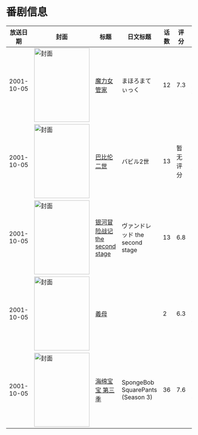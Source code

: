 # 番剧信息

|放送日期|封面|标题|日文标题|话数|评分|评分人数|
|---|---|---|---|---|---|---|
|2001-10-05|<img src="https://lain.bgm.tv/pic/cover/c/5d/66/2141_zi8vq.jpg" alt="封面" style="width:150px;height:200px;object-fit:cover;">|[魔力女管家](https://bangumi.tv/subject/2141)|まほろまてぃっく|12|7.3|1058人评分|
|2001-10-05|<img src="https://lain.bgm.tv/pic/cover/c/45/95/37267_O7rn8.jpg" alt="封面" style="width:150px;height:200px;object-fit:cover;">|[巴比伦二世](https://bangumi.tv/subject/37267)|バビル2世|13|暂无评分|少于10人评分|
|2001-10-05|<img src="https://lain.bgm.tv/pic/cover/c/ae/d6/42691_q55oQ.jpg" alt="封面" style="width:150px;height:200px;object-fit:cover;">|[银河冒险战记 the second stage](https://bangumi.tv/subject/42691)|ヴァンドレッド the second stage|13|6.8|67人评分|
|2001-10-05|<img src="https://bangumi.tv/img/no_icon_subject.png" alt="封面" style="width:150px;height:200px;object-fit:cover;">|[義母](https://bangumi.tv/subject/74450)||2|6.3|214人评分|
|2001-10-05|<img src="https://lain.bgm.tv/pic/cover/c/91/89/126615_O9E4N.jpg" alt="封面" style="width:150px;height:200px;object-fit:cover;">|[海绵宝宝 第三季](https://bangumi.tv/subject/126615)|SpongeBob SquarePants (Season 3)|36|7.6|429人评分|
